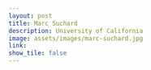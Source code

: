 ```yaml
---
layout: post
title: Marc Suchard
description: University of California
image: assets/images/marc-suchard.jpg
link: 
show_tile: false
---
```

